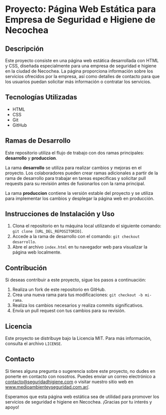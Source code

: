 <h1>Proyecto: Página Web Estática para Empresa de Seguridad e Higiene de Necochea</h1>

<h2>Descripción</h2>

<p>Este proyecto consiste en una página web estática desarrollada con HTML y CSS, diseñada especialmente para una empresa de seguridad e higiene en la ciudad de Necochea. La página proporciona información sobre los servicios ofrecidos por la empresa, así como detalles de contacto para que los usuarios puedan solicitar más información o contratar los servicios.</p>

<h2>Tecnologías Utilizadas</h2>

<ul>
  <li>HTML</li>
  <li>CSS</li>
  <li>Git</li>
  <li>GitHub</li>
</ul>

<h2>Ramas de Desarrollo</h2>

<p>Este repositorio utiliza el flujo de trabajo con dos ramas principales: <strong>desarrollo</strong> y <strong>produccion</strong>.</p>

<p>La rama <strong>desarrollo</strong> se utiliza para realizar cambios y mejoras en el proyecto. Los colaboradores pueden crear ramas adicionales a partir de la rama de desarrollo para trabajar en tareas específicas y solicitar pull requests para su revisión antes de fusionarlos con la rama principal.</p>

<p>La rama <strong>produccion</strong> contiene la versión estable del proyecto y se utiliza para implementar los cambios y desplegar la página web en producción.</p>

<h2>Instrucciones de Instalación y Uso</h2>

<ol>
  <li>Clona el repositorio en tu máquina local utilizando el siguiente comando: <code>git clone [URL_DEL_REPOSITORIO]</code>.</li>
  <li>Accede a la rama de desarrollo con el comando: <code>git checkout desarrollo</code>.</li>
  <li>Abre el archivo <code>index.html</code> en tu navegador web para visualizar la página web localmente.</li>
</ol>

<h2>Contribución</h2>

<p>Si deseas contribuir a este proyecto, sigue los pasos a continuación:</p>

<ol>
  <li>Realiza un fork de este repositorio en GitHub.</li>
  <li>Crea una nueva rama para tus modificaciones: <code>git checkout -b mi-rama</code>.</li>
  <li>Realiza los cambios necesarios y realiza commits significativos.</li>
  <li>Envía un pull request con tus cambios para su revisión.</li>
</ol>

<h2>Licencia</h2>

<p>Este proyecto se distribuye bajo la Licencia MIT. Para más información, consulta el archivo <code>LICENSE</code>.</p>

<h2>Contacto</h2>

<p>Si tienes alguna pregunta o sugerencia sobre este proyecto, no dudes en ponerte en contacto con nosotros. Puedes enviar un correo electrónico a <a href="mailto:contacto@seguridadhigiene.com">contacto@seguridadhigiene.com</a> o visitar nuestro sitio web en <a href="https://medioambienteyseguridad.com.ar/">www.medioambienteyseguridad.com.ar/</a>.</p>

<p>Esperamos que esta página web estática sea de utilidad para promover los servicios de seguridad e higiene en Necochea. ¡Gracias por tu interés y apoyo!</p>

